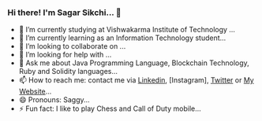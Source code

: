 ### Hi there! I'm Sagar Sikchi... 👋

<!--
**SagarSikchi/SagarSikchi** is a ✨ _special_ ✨ repository because its `README.md` (this file) appears on your GitHub profile.

Here are some ideas to get you started:
-->
- 🔭 I’m currently studying at Vishwakarma Institute of Technology ...
- 🌱 I’m currently learning as an Information Technology student...
- 👯 I’m looking to collaborate on ...
- 🤔 I’m looking for help with ...
- 💬 Ask me about Java Programming Language, Blockchain Technology, Ruby and Solidity languages...
- 📫 How to reach me: contact me via [Linkedin](https://www.linkedin.com/in/sagar-sikchi/), [Instagram], [Twitter](https://twitter.com/sikchisagar) or [My Website](https://www.sos9330newcreations.com/)...
- 😄 Pronouns: Saggy...
- ⚡ Fun fact: I like to play Chess and Call of Duty mobile...
